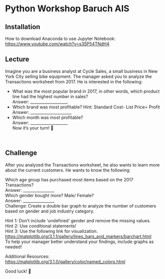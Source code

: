 # Python Workshop Baruch AIS

## Installation
How to download Anaconda to use Jupyter Notebook: https://www.youtube.com/watch?v=s35P54TNdH4

## Lecture
Imagine you are a business analyst at Cycle Sales, a small business in New York City selling bike equipment. The manager asked you to analyze the Transactions worksheet from 2017. He is interested in the following:

- What was the most popular brand in 2017, in other words, which product line had the highest number in sales? <br/>
Answer: ___________________ <br/>
- Which brand was most profitable? Hint: Standard Cost- List Price= Profit <br/>
Answer: _____________________ <br/>
- Which month was most profitable? <br/>
Answer: ___________________<br/>
Now it’s your turn! 
<br/>

## Challenge
After you analyzed the Transactions worksheet, he also wants to learn more about the current customers. He wants to know the following:<br/>

Which age group has purchased most items based on the 2017 Transactions? <br/>
Answer: ________________<br/>
Which gender bought more? Male/ Female?<br/>
Answer: ________________<br/>
Challenge: Create a double bar graph to analyze the number of customers based on gender and job industry category. 

Hint 1: Don’t include ‘undefined’ gender and remove the missing values. <br/>
Hint 2: Use conditional statements! <br/>
Hint 3: Use the following link for visualization. https://matplotlib.org/3.1.1/gallery/lines_bars_and_markers/barchart.html<br/>
To help your manager better understand your findings, include graphs as needed!<br/>

Additional Resources: https://matplotlib.org/3.1.0/gallery/color/named_colors.html<br/>

Good luck! <br/>
